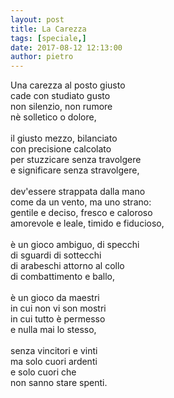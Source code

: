 ```yaml
---
layout: post
title: La Carezza
tags: [speciale,]
date: 2017-08-12 12:13:00
author: pietro
---
```

Una carezza al posto giusto<br/>cade con studiato gusto<br/>non silenzio, non rumore<br/>nè solletico o dolore,<br/><br/>il giusto mezzo, bilanciato<br/>con precisione calcolato<br/>per stuzzicare senza travolgere<br/>e significare senza stravolgere,<br/><br/>dev'essere strappata dalla mano<br/>come da un vento, ma uno strano:<br/>gentile e deciso, fresco e caloroso<br/>amorevole e leale, timido e fiducioso,<br/><br/>è un gioco ambiguo, di specchi<br/>di sguardi di sottecchi<br/>di arabeschi attorno al collo<br/>di combattimento e ballo,<br/><br/>è un gioco da maestri<br/>in cui non vi son mostri<br/>in cui tutto è permesso<br/>e nulla mai lo stesso,<br/><br/>senza vincitori e vinti<br/>ma solo cuori ardenti<br/>e solo cuori che<br/>non sanno stare spenti.
